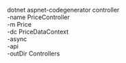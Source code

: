 

dotnet aspnet-codegenerator controller \
-name PriceController \
-m Price \
-dc PriceDataContext \
-async \
-api \
-outDir Controllers
